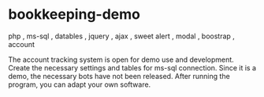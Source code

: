 # bookkeeping-demo
php , ms-sql , datables , jquery , ajax , sweet alert , modal , boostrap , account 

The account tracking system is open for demo use and development. Create the necessary settings and tables for ms-sql connection. Since it is a demo, the necessary bots have not been released. After running the program, you can adapt your own software.
